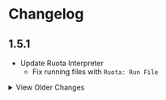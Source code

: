 # Changelog

## 1.5.1
- Update Ruota Interpreter
	- Fix running files with `Ruota: Run File`

<details>
	<summary>View Older Changes</summary>

## 1.5.0
- Update Syntax Highlighting (RuotaV2 Syntax)
- Update Ruota Interpreter (RuotaV2 Beta)
	- Remove Old Snippets
	- Running files with the `Ruota: Run File` command is currently broken

## 1.4.2
- Update Ruota Interpreter
- Add JSONTree Snippets

## 1.4.1
- Change links to new repository

## 1.4.0
- Update Ruota Logos
- Update Ruota Interpreter
- Add IOService Snippets
- Update Network Snippets
- Update Socket Snippets

## 1.3.2
- Update Ruota Interpreter
- Update WinSock Snippets (WinSock has been replaced by Network)

## 1.3.1
- Fix Bug that broke Highlighting

## 1.3.0
- Update Ruota Interpreter
- Update Text Highlighting
- Modify `source` link on README.md

## 1.2.3
- Update Ruota Interpreter
- Fix Object Snippets

## 1.2.2
- Update About Source
- Fix Trigonometry Snippets with improper placeholders

## 1.2.1
- Fixed Trigonometry Snippets with improper prefixes

## 1.2.0
- Update Banner to higher-resolution
- Add Snippets for Objects
- Add Snippets for Variables
- Add Snippets for Math
- Add Snippets for Print, Printl and Eval

## 1.1.0
- Add Snippets for general functions
- Add Snippets for Strings
- Add Snippets for Arrays
- Add Snippets for Winsock
- Add Snippets for System
- Add Snippets for Map
- Add Snippets for LinkedList
- Add Snippets for File

(snippets are only available for documented stuff, there's still a lot of things that are undocumented)

## 0.1.0
- Add `Ruota: Run` command to run current file with `ruota.exe`

## 0.0.2
- Add Extension Icon lol

## 0.0.1
- Where it all began

</details>
